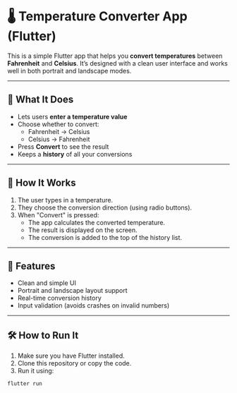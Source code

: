 # 🌡️ Temperature Converter App (Flutter)

This is a simple Flutter app that helps you **convert temperatures** between **Fahrenheit** and **Celsius**. It’s designed with a clean user interface and works well in both portrait and landscape modes.

---

## 📱 What It Does

- Lets users **enter a temperature value**
- Choose whether to convert:
    - Fahrenheit → Celsius
    - Celsius → Fahrenheit
- Press **Convert** to see the result
- Keeps a **history** of all your conversions

---

## 🧠 How It Works

1. The user types in a temperature.
2. They choose the conversion direction (using radio buttons).
3. When "Convert" is pressed:
    - The app calculates the converted temperature.
    - The result is displayed on the screen.
    - The conversion is added to the top of the history list.

---

## 🔁 Features

- Clean and simple UI
- Portrait and landscape layout support
- Real-time conversion history
- Input validation (avoids crashes on invalid numbers)

---

## 🛠️ How to Run It

1. Make sure you have Flutter installed.
2. Clone this repository or copy the code.
3. Run it using:

```bash
flutter run
